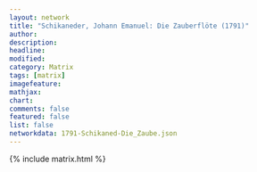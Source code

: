 ```yaml
---
layout: network
title: "Schikaneder, Johann Emanuel: Die Zauberflöte (1791)"
author:
description:
headline:
modified:
category: Matrix
tags: [matrix]
imagefeature: 
mathjax: 
chart: 
comments: false
featured: false
list: false
networkdata: 1791-Schikaned-Die_Zaube.json
---
```

{% include matrix.html %}
